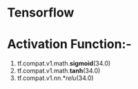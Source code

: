 # Tensorflow
# Activation Function:-
1) tf.compat.v1.math.**sigmoid**(34.0)
2) tf.compat.v1.math.**tanh**(34.0)
3) tf.compat.v1.nn.**relu*(34.0)
